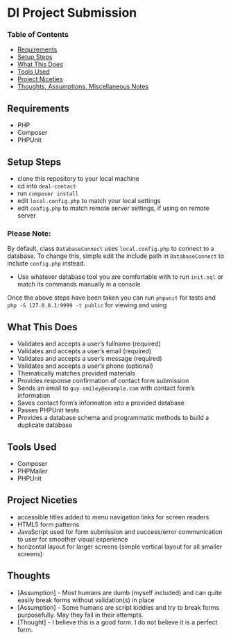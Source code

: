 # DI Project Submission

### Table of Contents
- [Requirements](#requirements)
- [Setup Steps](#setup-steps)
- [What This Does](#what-this-does)
- [Tools Used](#tools-used)
- [Project Niceties](#project-niceties)
- [Thoughts, Assumptions, Miscellaneous Notes](#thoughts)

## Requirements
- PHP
- Composer
- PHPUnit

## Setup Steps
- clone this repository to your local machine
- cd into `deal-contact`
- run `composer install`
- edit `local.config.php` to match your local settings
- edit `config.php` to match remote server settings, if using on remote server

### Please Note:
By default, class `DatabaseConnect` uses `local.config.php` to connect to a database.
To change this, simple edit the include path in `DatabaseConnect` to include `config.php` instead.

- Use whatever database tool you are comfortable with to run `init.sql` or match its commands manually in a console

Once the above steps have been taken you can run `phpunit` for tests and `php -S 127.0.0.1:9999 -t public` for viewing and using

## What This Does
- Validates and accepts a user’s fullname (required)
- Validates and accepts a user’s email (required)
- Validates and accepts a user’s message (required)
- Validates and accepts a user’s phone (optional)
- Thematically matches provided materials
- Provides response confirmation of contact form submission
- Sends an email to `guy-smiley@example.com` with contact form’s information
- Saves contact form’s information into a provided database
- Passes PHPUnit tests
- Provides a database schema and programmatic methods to build a duplicate database

## Tools Used
- Composer
- PHPMailer
- PHPUnit

## Project Niceties
- accessible titles added to menu navigation links for screen readers
- HTML5 form patterns
- JavaScript used for form submission and success/error communication to user for smoother visual experience
- horizontal layout for larger screens (simple vertical layout for all smaller screens) 

## Thoughts
- [Assumption] - Most humans are dumb (myself included) and can quite easily break forms without validation(s) in place
- [Assumption] - Some humans are script kiddies and try to break forms purposefully. May they fail in their attempts.
- [Thought] - I believe this is a good form. I do not believe it is a perfect form.
